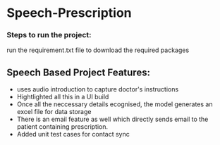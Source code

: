 # Speech-Prescription

<h3>Steps to run the project:</h3>
<p>run the requirement.txt file to download the required packages</p>

<h2>Speech Based Project Features:</h2>
<ul>
<li>uses audio introduction to capture doctor's instructions </li>
<li>Hightlighted all this in a UI build</li>
<li>Once all the neccessary details ecognised, the model generates an excel file for data storage</li>
<li>There is an email feature as well which directly sends email to the patient containing prescription.</li>
<li>Added unit test cases for contact sync</li>
</ul>  


